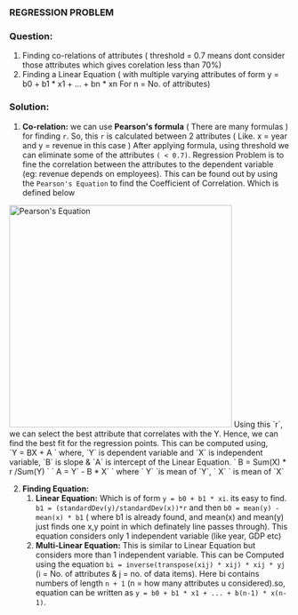 ### REGRESSION PROBLEM

### Question:
1. Finding co-relations of attributes ( threshold = 0.7 means dont consider those attributes which gives corelation less than 70%)
2. Finding a Linear Equation ( with multiple varying attributes of form y = b0 + b1 * x1 + ... + bn * xn For n = No. of attributes)


### Solution:
1. **Co-relation:**
we can use **Pearson's formula** ( There are many formulas ) for finding `r`. So, this `r` is calculated between 2 attributes ( Like. x = year and y = revenue in this case )
After applying formula, using threshold we can eliminate some of the attributes `( < 0.7)`.
Regression Problem is to fine the correlation between the attributes to the dependent variable (eg: revenue depends on employees). This can be found out by using the ```Pearson's Equation``` to find the Coefficient of Correlation. Which is defined below
<img src="https://a8h2w5y7.rocketcdn.me/wp-content/uploads/2012/10/pearson.gif" alt="Pearson's Equation" width="400px"/>
Using this `r`, we can select the best attribute that correlates with the Y. Hence, we can find the best fit for the regression points. This can be computed using, <br>
`Y = BX + A ` where, `Y` is dependent variable and `X` is independent variable, `B` is slope & `A` is intercept of the Linear Equation.
`  B = Sum(X) * r /Sum(Y) ` 
` A = Y` - B * X` ` where ` Y` `is mean of `Y`, ` X` ` is mean of `X`

2. **Finding Equation:**
    1) **Linear Equation:**
	Which is of form `y = b0 + b1 * xi`. its easy to find. `b1 = (standardDev(y)/standardDev(x))*r` and then `b0 = mean(y) - mean(x) * b1` ( where b1 is already found, and mean(x) and mean(y) just finds one x,y point in which definately line passes through). This equation considers only 1 independent variable (like year, GDP etc)
    1) **Multi-Linear Equation:**
	This is similar to Linear Equation but considers more than 1 independent variable. This can be Computed using the equation `bi = inverse(transpose(xij) * xij) * xij * yj` (i = No. of attributes & j = no. of data items). Here bi contains numbers of length `n + 1` (n = how many attributes u considered).so, equation can be written as `y = b0 + b1 * x1 + ... + b(n-1) * x(n-1)`.